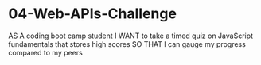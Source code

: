 # 04-Web-APIs-Challenge
AS A coding boot camp student I WANT to take a timed quiz on JavaScript fundamentals that stores high scores SO THAT I can gauge my progress compared to my peers
